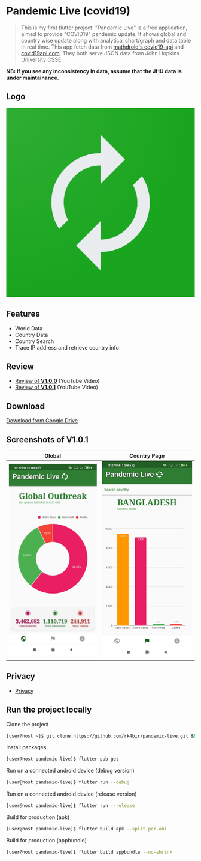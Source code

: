# Pandemic Live (covid19)
>This is my first flutter project. "Pandemic Live" is a free application, aimed to provide "COVID19" pandemic update. It shows global and country wise update along with analytical chart/graph and data table in real time. This app fetch data from [mathdroid's covid19-api](https://github.com/mathdroid/covid-19-api) and [covid19api.com](https://covid19api.com/). They both serve JSON data from John Hopkins University CSSE.

**NB: If you see any inconsistency in data, assume that the JHU data is under maintainance.**


## Logo
![logo](/assets/images/web_hi_res_512.png)


## Features
* World Data
* Country Data
* Country Search
* Trace IP address and retrieve country info


## Review
* [Review of **V1.0.0**](https://www.youtube.com/watch?v=lEmWeVygv-k) (YouTube Video)
* [Review of **V1.0.1**](https://youtu.be/jIMlt_Z3GgI) (YouTube Video)


## Download
[Download from Google Drive](https://drive.google.com/drive/u/0/folders/1hfRG94Y32CpWFMM0yBwcL6TXxUGWnC20?fbclid=IwAR0JiWiyXvmtsq5IGxOJIRsCzI3ez6_RwWYhGjLejD1SLcelplLiFiSDpAY)


## Screenshots of V1.0.1
| Global        | Country Page           |
| ------------- |:-------------:|
| ![global](/ss/global.jpg)      | ![country](/ss/country.jpg) |


## Privacy
* [Privacy](privace.md)


## Run the project locally

Clone the project
```bash
[user@host ~]$ git clone https://github.com/rk4bir/pandemic-live.git && cd pandemic-live
```

Install packages
```bash
[user@host pandemic-live]$ flutter pub get
```

Run on a connected android device (debug version)
```bash
[user@host pandemic-live]$ flutter run --debug
```

Run on a connected android device (release version)
```bash
[user@host pandemic-live]$ flutter run --release
```

Build for production (apk)
```bash
[user@host pandemic-live]$ flutter build apk --split-per-abi
```

Build for production (appbundle)
```bash
[user@host pandemic-live]$ flutter build appbundle --no-shrink
```
